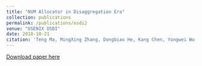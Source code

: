 ```yaml
---
title: "NVM Allocator in Disaggregation Era"
collection: publications
permalink: /publications/osdi2
venue: "USENIX OSDI"
date: 2018-10-21
citation: 'Teng Ma, MingXing Zhang, Dongbiao He, Kang Chen, Yongwei Wu, NVM Allocator in Disaggregation Era, USENIX OSDI 2018 Poster'
---
```

[Download paper here](https://herbdb.github.io/files/osdi2.pdf)
